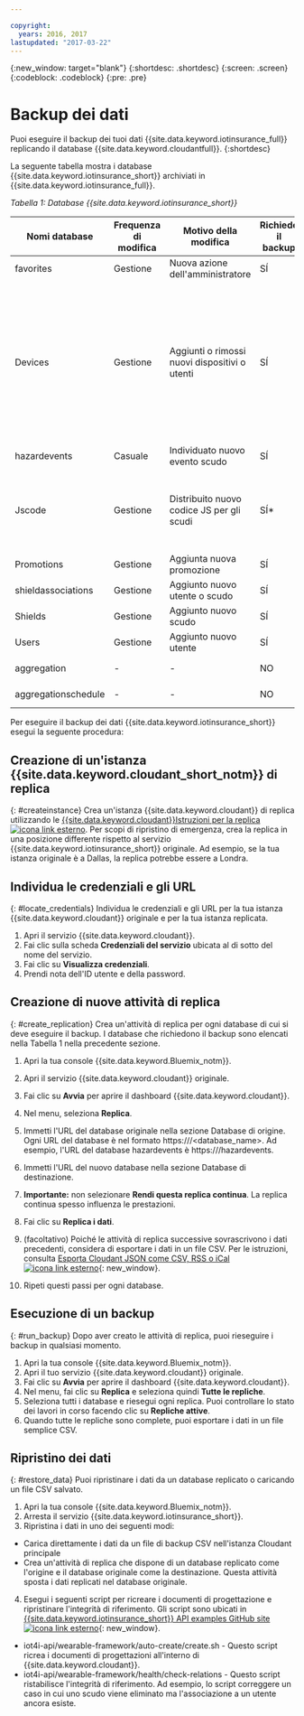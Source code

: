 ```yaml
---

copyright:
  years: 2016, 2017
lastupdated: "2017-03-22"
---
```


<!-- Common attributes used in the template are defined as follows: -->
{:new_window: target="blank"}
{:shortdesc: .shortdesc}
{:screen: .screen}
{:codeblock: .codeblock}
{:pre: .pre}



<!-- {{site.data.keyword.iotinsurance_full}}  {{site.data.keyword.iotinsurance_short}}  -->

# Backup dei dati
Puoi eseguire il backup dei tuoi dati {{site.data.keyword.iotinsurance_full}} replicando il database {{site.data.keyword.cloudantfull}}.
{:shortdesc}

La seguente tabella mostra i database {{site.data.keyword.iotinsurance_short}} archiviati in {{site.data.keyword.iotinsurance_full}}.

*Tabella 1: Database {{site.data.keyword.iotinsurance_short}}*

Nomi database| Frequenza di modifica| Motivo della modifica | Richiede il backup | Commenti
------------- | -------------| -------------| -------------| -------------
favorites|Gestione|Nuova azione dell'amministratore|SÍ|-
Devices|Gestione|Aggiunti o rimossi nuovi dispositivi o utenti|SÍ| Il trasformatore genera dinamicamente una tabella nella memoria e la compila con i dati dal provider del dispositivo. Per i gateway collegati direttamente, questa tabella archivia i dispositivi.
hazardevents|Casuale|Individuato nuovo evento scudo|SÍ|-
Jscode|Gestione|Distribuito nuovo codice JS per gli scudi|SÍ*| L'amministratore può facoltativamente saltare il backup e distribuire una nuova versione del codice JS.
Promotions|Gestione|Aggiunta nuova promozione|SÍ|-
shieldassociations|Gestione|Aggiunto nuovo utente o scudo|SÍ|-
Shields|Gestione|Aggiunto nuovo scudo|SÍ|-
Users|Gestione|Aggiunto nuovo utente|SÍ|-
aggregation|-|-|NO|Può essere ricompilato.
aggregationschedule|-|-| NO|Può essere ricompilato.

Per eseguire il backup dei dati {{site.data.keyword.iotinsurance_short}} esegui la seguente procedura:

## Creazione di un'istanza {{site.data.keyword.cloudant_short_notm}} di replica
{: #createinstance}
Crea un'istanza {{site.data.keyword.cloudant}} di replica utilizzando le [{{site.data.keyword.cloudant}}Istruzioni per la replica ![icona link esterno](../../icons/launch-glyph.svg)](https://docs.cloudant.com/replication.html). Per scopi di ripristino di emergenza, crea la replica in una posizione differente rispetto al servizio {{site.data.keyword.iotinsurance_short}} originale. Ad esempio, se la tua istanza originale è a Dallas, la replica potrebbe essere a Londra.

## Individua le credenziali e gli URL
{: #locate_credentials}
Individua le credenziali e gli URL per la tua istanza {{site.data.keyword.cloudant}} originale e per la tua istanza replicata.
1. Apri il servizio {{site.data.keyword.cloudant}}.
2. Fai clic sulla scheda **Credenziali del servizio** ubicata al di sotto del nome del servizio.
3. Fai clic su **Visualizza credenziali**.
4. Prendi nota dell'ID utente e della password.

## Creazione di nuove attività di replica
{: #create_replication}
Crea un'attività di replica per ogni database di cui si deve eseguire il backup. I database che richiedono il backup sono elencati nella Tabella 1 nella precedente sezione.

1. Apri la tua console {{site.data.keyword.Bluemix_notm}}.

2. Apri il servizio {{site.data.keyword.cloudant}} originale.

3. Fai clic su **Avvia** per aprire il dashboard {{site.data.keyword.cloudant}}.

4. Nel menu, seleziona **Replica**.

5. Immetti l'URL del database originale nella sezione Database di origine. Ogni URL del database è nel formato https://<CloudantbaseURL>/<database_name>.  Ad esempio, l'URL del database hazardevents è https://<CloudantbaseURL>/hazardevents.

6. Immetti l'URL del nuovo database nella sezione Database di destinazione.

7. **Importante:** non selezionare **Rendi questa replica continua**.  La replica continua spesso influenza le prestazioni.

8. Fai clic su **Replica i dati**.  

9. (facoltativo) Poiché le attività di replica successive sovrascrivono i dati precedenti, considera di esportare i dati in un file CSV.  Per le istruzioni, consulta [Esporta Cloudant JSON come CSV, RSS o iCal ![icona link esterno](../../icons/launch-glyph.svg)](https://developer.ibm.com/clouddataservices/2015/09/22/export-cloudant-json-as-csv-rss-or-ical/){: new_window}.

10. Ripeti questi passi per ogni database.

## Esecuzione di un backup
{: #run_backup}
Dopo aver creato le attività di replica, puoi rieseguire i backup in qualsiasi momento.
1. Apri la tua console {{site.data.keyword.Bluemix_notm}}.
2. Apri il tuo servizio {{site.data.keyword.cloudant}} originale.
3. Fai clic su **Avvia** per aprire il dashboard {{site.data.keyword.cloudant}}.
4. Nel menu, fai clic su **Replica** e seleziona quindi **Tutte le repliche**.
5. Seleziona tutti i database e riesegui ogni replica. Puoi controllare lo stato dei lavori in corso facendo clic su **Repliche attive**.
6. Quando tutte le repliche sono complete, puoi esportare i dati in un file semplice CSV.

## Ripristino dei dati
{: #restore_data}
Puoi ripristinare i dati da un database replicato o caricando un file CSV salvato.
1. Apri la tua console {{site.data.keyword.Bluemix_notm}}.
2. Arresta il servizio {{site.data.keyword.iotinsurance_short}}.
3. Ripristina i dati in uno dei seguenti modi:
  - Carica direttamente i dati da un file di backup CSV nell'istanza Cloudant principale
  - Crea un'attività di replica che dispone di un database replicato come l'origine e il database originale come la destinazione. Questa attività sposta i dati replicati nel database originale.
4. Esegui i seguenti script per ricreare i documenti di progettazione e ripristinare l'integrità di riferimento.  Gli script sono ubicati in [{{site.data.keyword.iotinsurance_short}} API examples GitHub site ![icona link esterno](../../icons/launch-glyph.svg)](https://github.com/IBM-Bluemix/iot4i-api-examples-nodejs/){: new_window}.
  - iot4i-api/wearable-framework/auto-create/create.sh - Questo script ricrea i documenti di progettazioni all'interno di {{site.data.keyword.cloudant}}.
  - iot4i-api/wearable-framework/health/check-relations - Questo script ristabilisce l'integrità di riferimento. Ad esempio, lo script correggere un caso in cui uno scudo viene eliminato ma l'associazione a un utente ancora esiste.
